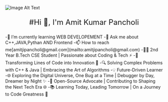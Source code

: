 ![Image Alt Text](https://user-images.githubusercontent.com/74038190/225813708-98b745f2-7d22-48cf-9150-083f1b00d6c9.gif)
<p align = "center" style="font-size: 24px;">#Hi 👋, I'm Amit Kumar Pancholi</p>
-🚀 I’m currently learning WEB DEVELOPEMENT
-💬 Ask me about C++,JAVA,Pythan AND Frontend
-📫 How to reach me[amitjipancholi@gmail.com](mailto:amitjipancholi@gmail.com)
-👨‍💻 2nd Year B.Tech CSE Student | Passionate about Coding & Tech ⚡️
-🚀 Transforming Lines of Code into Innovation 🌟
-🔍 Solving Complex Problems with C++ & Java | Embracing the Art of Algorithms
-💡 Future-Driven Learner
-🌐 Exploring the Digital Universe, One Bug at a Time | Debugger by Day, Dreamer by Night ✨
-🌈 Open-Source Advocate | Contributing to Shaping the Next Tech Era 🌐
-📚 Learning Today, Leading Tomorrow | On a Journey to Code Greatness 🚀
<!-- <p style="font-size:18px;>#Connect with me:</p> -->
